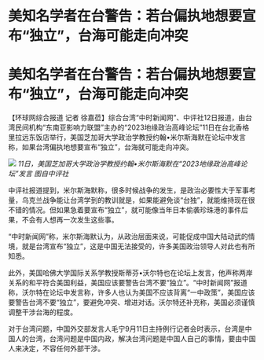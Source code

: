 # 美知名学者在台警告：若台偏执地想要宣布“独立”，台海可能走向冲突

# 美知名学者在台警告：若台偏执地想要宣布“独立”，台海可能走向冲突

【环球网综合报道 记者
徐嘉莅】综合台湾“中时新闻网”、中评社12日报道，由台湾民间机构“东南亚影响力联盟”主办的“2023地缘政治高峰论坛”11日在台北香格里拉远东饭店举行，美国芝加哥大学政治学教授约翰•米尔斯海默在论坛中发言称，如果台湾偏执地想要宣布“独立”，台海就可能走向冲突。

![](https://inews.gtimg.com/om_bt/Ou620mLo48SrdyL1VFbfkZQ1ROeyGWaO6T5VwO1n__IJIAA/1000)
_11日，美国芝加哥大学政治学教授约翰•米尔斯海默在“2023地缘政治高峰论坛”发言 图自中评社_

中评社报道提到，米尔斯海默称，很多时候战争的发生，是政治必要性大于军事考量，乌克兰战争能让台湾学到的教训就是，如果能避免谈“台独”，就能维持现在很不错的情况。但如果急着要宣布“独立”，就可能像当年日本偷袭珍珠港的事件后果，不会有人想再一次发生这些事。

“中时新闻网”称，米尔斯海默认为，从政治层面来说，可能促成中国大陆动武的情境，就是台湾宣布“独立”，这是中国无法接受的，许多美国政治领导人对此也有所知悉。

此外，美国哈佛大学国际关系学教授斯蒂芬•沃尔特也在论坛上发言，他声称两岸关系的和平符合美国利益，美国应该要警告台湾不要“独立”。“中时新闻网”报道称，沃尔特在论坛中发言称，许多人也认为美国不应该背离“一中政策”，美国应该要警告台湾不要“独立”，要避免冲突、增进对话。沃尔特还补充称，美国必须谨慎调整干涉台海的程度。

对于台湾问题，中国外交部发言人毛宁9月11日主持例行记者会时表示，台湾是中国人的台湾，台湾问题是中国内政，解决台湾问题是中国人自己的事情，要由中国人来决定，不容任何外部干涉。

